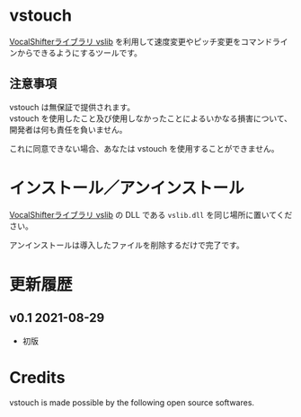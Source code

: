 # vstouch

[VocalShifterライブラリ vslib](http://ackiesound.ifdef.jp/soko.html) を利用して速度変更やピッチ変更をコマンドラインからできるようにするツールです。

## 注意事項

vstouch は無保証で提供されます。  
vstouch を使用したこと及び使用しなかったことによるいかなる損害について、開発者は何も責任を負いません。

これに同意できない場合、あなたは vstouch を使用することができません。

# インストール／アンインストール

[VocalShifterライブラリ vslib](http://ackiesound.ifdef.jp/soko.html) の DLL である `vslib.dll` を同じ場所に置いてください。

アンインストールは導入したファイルを削除するだけで完了です。

# 更新履歴

## v0.1 2021-08-29

- 初版

# Credits

vstouch is made possible by the following open source softwares.

